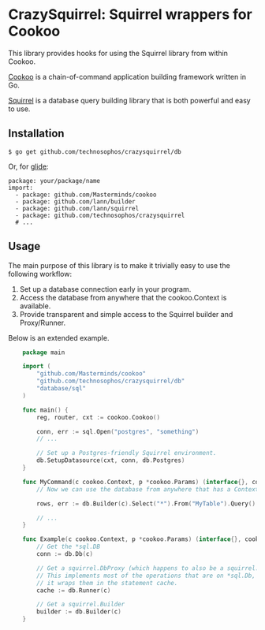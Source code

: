 # CrazySquirrel: Squirrel wrappers for Cookoo

This library provides hooks for using the Squirrel library from within
Cookoo.

[Cookoo](https://github.com/Masterminds/cookoo) is a chain-of-command
application building framework written in Go.

[Squirrel](https://github.com/lann/squirrel) is a database query
building library that is both powerful and easy to use.

## Installation

```
$ go get github.com/technosophos/crazysquirrel/db
```

Or, for [glide](https://github.com/Masterminds/glide):

```
package: your/package/name
import:
  - package: github.com/Masterminds/cookoo
  - package: github.com/lann/builder
  - package: github.com/lann/squirrel
  - package: github.com/technosophos/crazysquirrel
  # ...

```

## Usage

The main purpose of this library is to make it trivially easy to use the
following workflow:

1. Set up a database connection early in your program.
2. Access the database from anywhere that the cookoo.Context is
   available.
3. Provide transparent and simple access to the Squirrel builder and
   Proxy/Runner.

Below is an extended example.

```go
	package main

	import (
		"github.com/Masterminds/cookoo"
		"github.com/technosophos/crazysquirrel/db"
		"database/sql"
	)

	func main() {
		reg, router, cxt := cookoo.Cookoo()

		conn, err := sql.Open("postgres", "something")
		// ...

		// Set up a Postgres-friendly Squirrel environment.
		db.SetupDatasource(cxt, conn, db.Postgres)
	}

	func MyCommand(c cookoo.Context, p *cookoo.Params) (interface{}, cookoo.Interrupt) {
		// Now we can use the database from anywhere that has a Context.

		rows, err := db.Builder(c).Select("*").From("MyTable").Query()

		// ...
	}

	func Example(c cookoo.Context, p *cookoo.Params) (interface{}, cookoo.Interrupt) {
		// Get the *sql.DB
		conn := db.Db(c)

		// Get a squirrel.DbProxy (which happens to also be a squirrel.BaseRunner)
		// This implements most of the operations that are on *sql.Db, but
		// it wraps them in the statement cache.
		cache := db.Runner(c)

		// Get a squirrel.Builder
		builder := db.Builder(c)
	}
```
